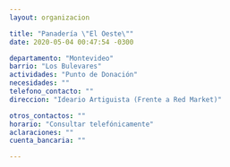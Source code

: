 ```yaml
---
layout: organizacion

title: "Panadería \"El Oeste\""
date: 2020-05-04 00:47:54 -0300

departamento: "Montevideo"
barrio: "Los Bulevares"
actividades: "Punto de Donación"
necesidades: ""
telefono_contacto: ""
direccion: "Ideario Artiguista (Frente a Red Market)"

otros_contactos: ""
horario: "Consultar telefónicamente"
aclaraciones: ""
cuenta_bancaria: ""

---
```

